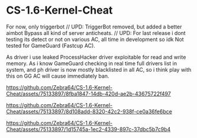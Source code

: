 # CS-1.6-Kernel-Cheat
For now, only triggerbot // UPD: TriggerBot removed, but added a better aimbot 
Bypass all kind of server anticheats. // UPD: For last release i dont testing its detect or not on various AC, all time in development so idk
Not tested for GameGuard (Fastcup AC).

As driver i use leaked ProcessHacker driver exploitable for read and write memory.
As i know GameGuard checking in real time full drivers list in system, and ph driver is now mostly blacklisted in all AC, so i think play with this on GG AC will cause immediately ban.

https://github.com/Zebra64/CS-1.6-Kernel-Cheat/assets/75133897/8fba1847-14db-420d-ae2b-43675722f497

https://github.com/Zebra64/CS-1.6-Kernel-Cheat/assets/75133897/8d108add-8320-42c2-938f-ce0a36fe6bce


https://github.com/Zebra64/CS-1.6-Kernel-Cheat/assets/75133897/1d15745a-1ec2-4339-897c-37dbc5b7c9b4



